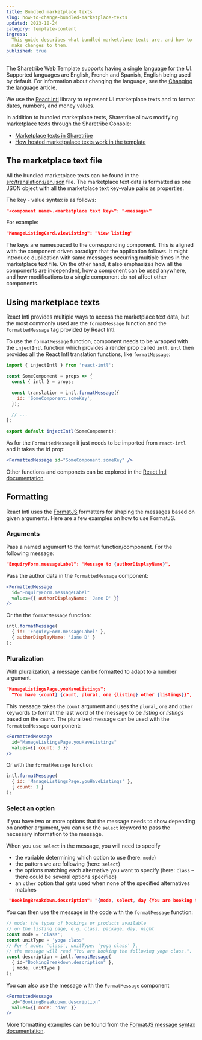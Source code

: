 ```yaml
---
title: Bundled marketplace texts
slug: how-to-change-bundled-marketplace-texts
updated: 2023-10-24
category: template-content
ingress:
  This guide describes what bundled marketplace texts are, and how to
  make changes to them.
published: true
---
```


The Sharetribe Web Template supports having a single language for the
UI. Supported languages are English, French and Spanish, English being
used by default. For information about changing the language, see the
[Changing the language](/template/how-to-change-template-language/)
article.

We use the [React Intl](https://github.com/yahoo/react-intl) library to
represent UI marketplace texts and to format dates, numbers, and money
values.

In addition to bundled marketplace texts, Sharetribe allows modifying
marketplace texts through the Sharetribe Console:

- [Marketplace texts in Sharetribe](/concepts/marketplace-texts/)
- [How hosted marketpalace texts work in the template](/template/hosted-marketplace-texts/)

## The marketplace text file

All the bundled marketplace texts can be found in the
[src/translations/en.json](https://github.com/sharetribe/web-template/blob/master/src/translations/en.json)
file. The marketplace text data is formatted as one JSON object with all
the marketplace text key-value pairs as properties.

The key - value syntax is as follows:

```json
"<component name>.<marketplace text key>": "<message>"
```

For example:

```json
"ManageListingCard.viewListing": "View listing"
```

The keys are namespaced to the corresponding component. This is aligned
with the component driven paradigm that the application follows. It
might introduce duplication with same messages occurring multiple times
in the marketplace text file. On the other hand, it also emphasizes how
all the components are independent, how a component can be used
anywhere, and how modifications to a single component do not affect
other components.

## Using marketplace texts

React Intl provides multiple ways to access the marketplace text data,
but the most commonly used are the `formatMessage` function and the
`FormattedMessage` tag provided by React Intl.

To use the `formatMessage` function, component needs to be wrapped with
the `injectIntl` function which provides a render prop called `intl`.
`intl` then provides all the React Intl translation functions, like
`formatMessage`:

```js
import { injectIntl } from 'react-intl';

const SomeComponent = props => {
  const { intl } = props;

  const translation = intl.formatMessage({
    id: 'SomeComponent.someKey',
  });

  // ...
};

export default injectIntl(SomeComponent);
```

As for the `FormattedMessage` it just needs to be imported from
`react-intl` and it takes the id prop:

```jsx
<FormattedMessage id="SomeComponent.someKey" />
```

Other functions and componets can be explored in the
[React Intl documentation](https://github.com/yahoo/react-intl/wiki).

## Formatting

React Intl uses the [FormatJS](https://formatjs.io/) formatters for
shaping the messages based on given arguments. Here are a few examples
on how to use FormatJS.

### Arguments

Pass a named argument to the format function/component. For the
following message:

```json
"EnquiryForm.messageLabel": "Message to {authorDisplayName}",
```

Pass the author data in the `FormattedMessage` component:

```jsx
<FormattedMessage
  id="EnquiryForm.messageLabel"
  values={{ authorDisplayName: 'Jane D' }}
/>
```

Or the the `formatMessage` function:

```js
intl.formatMessage(
  { id: 'EnquiryForm.messageLabel' },
  { authorDisplayName: 'Jane D' }
);
```

### Pluralization

With pluralization, a message can be formatted to adapt to a number
argument.

```json
"ManageListingsPage.youHaveListings":
  "You have {count} {count, plural, one {listing} other {listings}}",
```

This message takes the `count` argument and uses the `plural`, `one` and
`other` keywords to format the last word of the message to be _listing_
or _listings_ based on the `count`. The pluralized message can be used
with the `FormattedMessage` component:

```jsx
<FormattedMessage
  id="ManageListingsPage.youHaveListings"
  values={{ count: 3 }}
/>
```

Or with the `formatMessage` function:

```js
intl.formatMessage(
  { id: 'ManageListingsPage.youHaveListings' },
  { count: 1 }
);
```

### Select an option

If you have two or more options that the message needs to show depending
on another argument, you can use the `select` keyword to pass the
necessary information to the message.

When you use `select` in the message, you will need to specify

- the variable determining which option to use (here: `mode`)
- the pattern we are following (here: `select`)
- the options matching each alternative you want to specify (here:
  `class` – there could be several options specified)
- an `other` option that gets used when none of the specified
  alternatives matches

```json
 "BookingBreakdown.description": "{mode, select, day {You are booking the following days:} night {You are booking the following nights:} other {You are booking the following {unitType}:}}"
```

You can then use the message in the code with the `formatMessage`
function:

```js
// mode: the types of bookings or products available
// on the listing page, e.g. class, package, day, night
const mode = 'class';
const unitType = 'yoga class'
// For { mode: 'class', unitType: 'yoga class' },
// the message will read "You are booking the following yoga class.".
const description = intl.formatMessage(
  { id="BookingBreakdown.description" },
  { mode, unitType }
);
```

You can also use the message with the `FormatMessage` component

```jsx
<FormattedMessage
  id="BookingBreakdown.description"
  values={{ mode: 'day' }}
/>
```

More formatting examples can be found from the
[FormatJS message syntax documentation](https://formatjs.io/docs/core-concepts/icu-syntax/).
